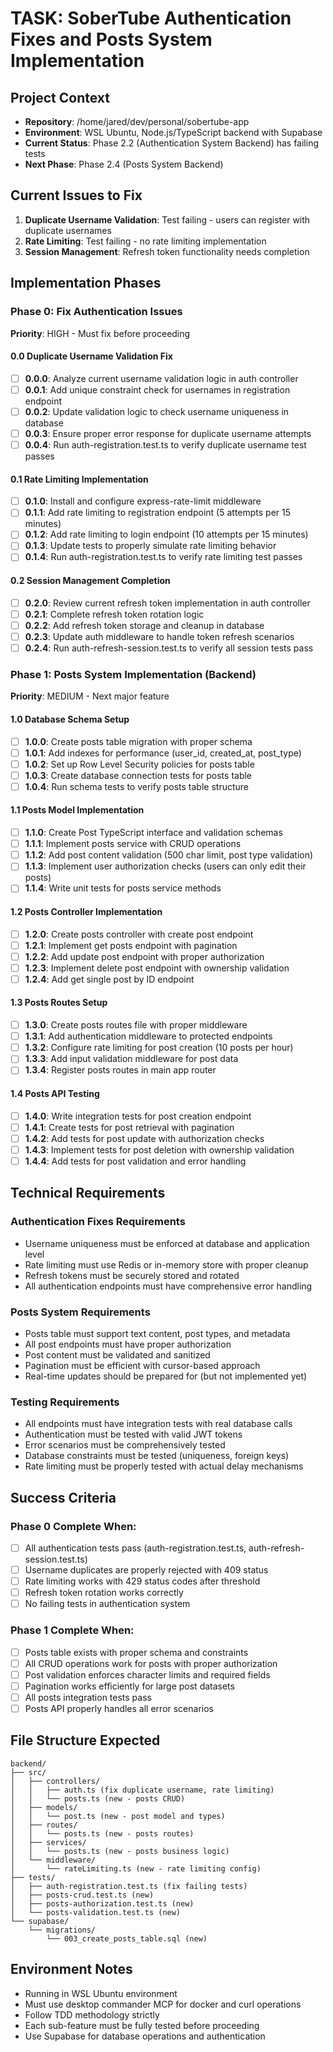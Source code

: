 # TASK: SoberTube Authentication Fixes and Posts System Implementation

## Project Context
- **Repository**: /home/jared/dev/personal/sobertube-app
- **Environment**: WSL Ubuntu, Node.js/TypeScript backend with Supabase
- **Current Status**: Phase 2.2 (Authentication System Backend) has failing tests
- **Next Phase**: Phase 2.4 (Posts System Backend)

## Current Issues to Fix
1. **Duplicate Username Validation**: Test failing - users can register with duplicate usernames
2. **Rate Limiting**: Test failing - no rate limiting implementation 
3. **Session Management**: Refresh token functionality needs completion

## Implementation Phases

### Phase 0: Fix Authentication Issues
**Priority**: HIGH - Must fix before proceeding

#### 0.0 Duplicate Username Validation Fix
- [ ] **0.0.0**: Analyze current username validation logic in auth controller
- [ ] **0.0.1**: Add unique constraint check for usernames in registration endpoint
- [ ] **0.0.2**: Update validation logic to check username uniqueness in database
- [ ] **0.0.3**: Ensure proper error response for duplicate username attempts
- [ ] **0.0.4**: Run auth-registration.test.ts to verify duplicate username test passes

#### 0.1 Rate Limiting Implementation  
- [ ] **0.1.0**: Install and configure express-rate-limit middleware
- [ ] **0.1.1**: Add rate limiting to registration endpoint (5 attempts per 15 minutes)
- [ ] **0.1.2**: Add rate limiting to login endpoint (10 attempts per 15 minutes) 
- [ ] **0.1.3**: Update tests to properly simulate rate limiting behavior
- [ ] **0.1.4**: Run auth-registration.test.ts to verify rate limiting test passes

#### 0.2 Session Management Completion
- [ ] **0.2.0**: Review current refresh token implementation in auth controller
- [ ] **0.2.1**: Complete refresh token rotation logic 
- [ ] **0.2.2**: Add refresh token storage and cleanup in database
- [ ] **0.2.3**: Update auth middleware to handle token refresh scenarios
- [ ] **0.2.4**: Run auth-refresh-session.test.ts to verify all session tests pass

### Phase 1: Posts System Implementation (Backend)
**Priority**: MEDIUM - Next major feature

#### 1.0 Database Schema Setup
- [ ] **1.0.0**: Create posts table migration with proper schema
- [ ] **1.0.1**: Add indexes for performance (user_id, created_at, post_type)
- [ ] **1.0.2**: Set up Row Level Security policies for posts table
- [ ] **1.0.3**: Create database connection tests for posts table
- [ ] **1.0.4**: Run schema tests to verify posts table structure

#### 1.1 Posts Model Implementation
- [ ] **1.1.0**: Create Post TypeScript interface and validation schemas
- [ ] **1.1.1**: Implement posts service with CRUD operations
- [ ] **1.1.2**: Add post content validation (500 char limit, post type validation)
- [ ] **1.1.3**: Implement user authorization checks (users can only edit their posts)
- [ ] **1.1.4**: Write unit tests for posts service methods

#### 1.2 Posts Controller Implementation  
- [ ] **1.2.0**: Create posts controller with create post endpoint
- [ ] **1.2.1**: Implement get posts endpoint with pagination
- [ ] **1.2.2**: Add update post endpoint with proper authorization
- [ ] **1.2.3**: Implement delete post endpoint with ownership validation
- [ ] **1.2.4**: Add get single post by ID endpoint

#### 1.3 Posts Routes Setup
- [ ] **1.3.0**: Create posts routes file with proper middleware
- [ ] **1.3.1**: Add authentication middleware to protected endpoints
- [ ] **1.3.2**: Configure rate limiting for post creation (10 posts per hour)
- [ ] **1.3.3**: Add input validation middleware for post data
- [ ] **1.3.4**: Register posts routes in main app router

#### 1.4 Posts API Testing
- [ ] **1.4.0**: Write integration tests for post creation endpoint
- [ ] **1.4.1**: Create tests for post retrieval with pagination
- [ ] **1.4.2**: Add tests for post update with authorization checks
- [ ] **1.4.3**: Implement tests for post deletion with ownership validation
- [ ] **1.4.4**: Add tests for post validation and error handling

## Technical Requirements

### Authentication Fixes Requirements
- Username uniqueness must be enforced at database and application level
- Rate limiting must use Redis or in-memory store with proper cleanup
- Refresh tokens must be securely stored and rotated
- All authentication endpoints must have comprehensive error handling

### Posts System Requirements  
- Posts table must support text content, post types, and metadata
- All post endpoints must have proper authorization
- Post content must be validated and sanitized
- Pagination must be efficient with cursor-based approach
- Real-time updates should be prepared for (but not implemented yet)

### Testing Requirements
- All endpoints must have integration tests with real database calls
- Authentication must be tested with valid JWT tokens
- Error scenarios must be comprehensively tested
- Database constraints must be tested (uniqueness, foreign keys)
- Rate limiting must be properly tested with actual delay mechanisms

## Success Criteria

### Phase 0 Complete When:
- [ ] All authentication tests pass (auth-registration.test.ts, auth-refresh-session.test.ts)
- [ ] Username duplicates are properly rejected with 409 status
- [ ] Rate limiting works with 429 status codes after threshold
- [ ] Refresh token rotation works correctly
- [ ] No failing tests in authentication system

### Phase 1 Complete When:
- [ ] Posts table exists with proper schema and constraints
- [ ] All CRUD operations work for posts with proper authorization
- [ ] Post validation enforces character limits and required fields
- [ ] Pagination works efficiently for large post datasets
- [ ] All posts integration tests pass
- [ ] Posts API properly handles all error scenarios

## File Structure Expected

```
backend/
├── src/
│   ├── controllers/
│   │   ├── auth.ts (fix duplicate username, rate limiting)
│   │   └── posts.ts (new - posts CRUD)
│   ├── models/
│   │   └── post.ts (new - post model and types)
│   ├── routes/
│   │   └── posts.ts (new - posts routes)
│   ├── services/
│   │   └── posts.ts (new - posts business logic)
│   └── middleware/
│       └── rateLimiting.ts (new - rate limiting config)
├── tests/
│   ├── auth-registration.test.ts (fix failing tests)
│   ├── posts-crud.test.ts (new)
│   ├── posts-authorization.test.ts (new)
│   └── posts-validation.test.ts (new)
└── supabase/
    └── migrations/
        └── 003_create_posts_table.sql (new)
```

## Environment Notes
- Running in WSL Ubuntu environment  
- Must use desktop commander MCP for docker and curl operations
- Follow TDD methodology strictly
- Each sub-feature must be fully tested before proceeding
- Use Supabase for database operations and authentication
